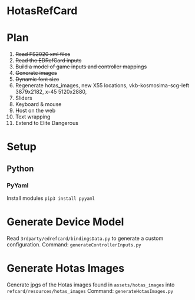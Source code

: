 # HotasRefCard

# Plan
1. ~~Read FS2020 xml files~~
2. ~~Read the EDRefCard inputs~~
3. ~~Build a model of game inputs and controller mappings~~
4. ~~Generate images~~
5. ~~Dynamic font size~~
6. Regenerate hotas_images, new X55 locations, vkb-kosmosima-scg-left 3879x2182, x-45 5120x2880, 
7. Sliders
8. Keyboard & mouse
9. Host on the web
10. Text wrapping
11. Extend to Elite Dangerous


# Setup

## Python
### PyYaml
Install modules
```pip3 install pyyaml```

# Generate Device Model
Read `3rdparty/edrefcard/bindingsData.py` to generate a custom configuration.
Command:
```generateControllerInputs.py```

# Generate Hotas Images
Generate jpgs of the Hotas images found in `assets/hotas_images` into `refcard/resources/hotas_images`
Command:
```generateHotasImages.py```
